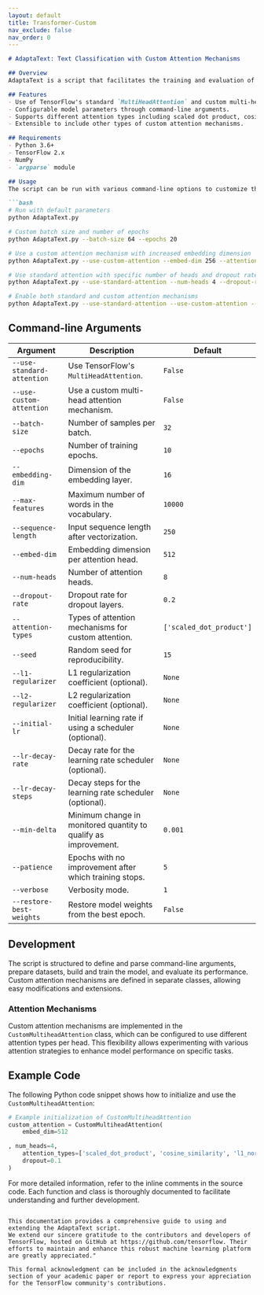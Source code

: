 ```yaml
---
layout: default
title: Transformer-Custom
nav_exclude: false
nav_order: 0
---
```


```markdown
# AdaptaText: Text Classification with Custom Attention Mechanisms

## Overview
AdaptaText is a script that facilitates the training and evaluation of a text classification model using TensorFlow. It leverages both built-in and custom attention mechanisms, configurable through command-line arguments. The script supports various settings for attention mechanisms, training configurations, and evaluation metrics.

## Features
- Use of TensorFlow's standard `MultiHeadAttention` and custom multi-head attention mechanisms.
- Configurable model parameters through command-line arguments.
- Supports different attention types including scaled dot product, cosine similarity, and L1/L2 norm attention.
- Extensible to include other types of custom attention mechanisms.

## Requirements
- Python 3.6+
- TensorFlow 2.x
- NumPy
- `argparse` module

## Usage
The script can be run with various command-line options to customize the model's training and evaluation. Here are a few examples:

```bash
# Run with default parameters
python AdaptaText.py

# Custom batch size and number of epochs
python AdaptaText.py --batch-size 64 --epochs 20

# Use a custom attention mechanism with increased embedding dimension
python AdaptaText.py --use-custom-attention --embed-dim 256 --attention-types cosine_similarity l1_norm

# Use standard attention with specific number of heads and dropout rate
python AdaptaText.py --use-standard-attention --num-heads 4 --dropout-rate 0.3

# Enable both standard and custom attention mechanisms
python AdaptaText.py --use-standard-attention --use-custom-attention --attention-types scaled_dot_product l2_norm FIXME
```

## Command-line Arguments
| Argument             | Description                                             | Default             |
|----------------------|---------------------------------------------------------|---------------------|
| `--use-standard-attention` | Use TensorFlow's `MultiHeadAttention`.               | `False`             |
| `--use-custom-attention`   | Use a custom multi-head attention mechanism.          | `False`             |
| `--batch-size`       | Number of samples per batch.                            | `32`                |
| `--epochs`           | Number of training epochs.                              | `10`                |
| `--embedding-dim`    | Dimension of the embedding layer.                       | `16`                |
| `--max-features`     | Maximum number of words in the vocabulary.              | `10000`             |
| `--sequence-length`  | Input sequence length after vectorization.              | `250`               |
| `--embed-dim`        | Embedding dimension per attention head.                 | `512`               |
| `--num-heads`        | Number of attention heads.                              | `8`                 |
| `--dropout-rate`     | Dropout rate for dropout layers.                        | `0.2`               |
| `--attention-types`  | Types of attention mechanisms for custom attention.     | `['scaled_dot_product']` |
| `--seed`             | Random seed for reproducibility.                        | `15`                |
| `--l1-regularizer`   | L1 regularization coefficient (optional).               | `None`              |
| `--l2-regularizer`   | L2 regularization coefficient (optional).               | `None`              |
| `--initial-lr`       | Initial learning rate if using a scheduler (optional).  | `None`              |
| `--lr-decay-rate`    | Decay rate for the learning rate scheduler (optional).  | `None`              |
| `--lr-decay-steps`   | Decay steps for the learning rate scheduler (optional). | `None`              |
| `--min-delta`        | Minimum change in monitored quantity to qualify as improvement. | `0.001`   |
| `--patience`         | Epochs with no improvement after which training stops.  | `5`                 |
| `--verbose`          | Verbosity mode.                                         | `1`                 |
| `--restore-best-weights` | Restore model weights from the best epoch.           | `False`             |

## Development
The script is structured to define and parse command-line arguments, prepare datasets, build and train the model, and evaluate its performance. Custom attention mechanisms are defined in separate classes, allowing easy modifications and extensions.

### Attention Mechanisms
Custom attention mechanisms are implemented in the `CustomMultiheadAttention` class, which can be configured to use different attention types per head. This flexibility allows experimenting with various attention strategies to enhance model performance on specific tasks.

## Example Code
The following Python code snippet shows how to initialize and use the `CustomMultiheadAttention`:

```python
# Example initialization of CustomMultiheadAttention
custom_attention = CustomMultiheadAttention(
    embed_dim=512

, num_heads=4,
    attention_types=['scaled_dot_product', 'cosine_similarity', 'l1_norm', 'l2_norm'],
    dropout=0.1
)
```

For more detailed information, refer to the inline comments in the source code. Each function and class is thoroughly documented to facilitate understanding and further development.
```

This documentation provides a comprehensive guide to using and extending the AdaptaText script.
We extend our sincere gratitude to the contributors and developers of TensorFlow, hosted on GitHub at https://github.com/tensorflow. Their efforts to maintain and enhance this robust machine learning platform are greatly appreciated."

This formal acknowledgment can be included in the acknowledgments section of your academic paper or report to express your appreciation for the TensorFlow community's contributions.
